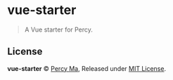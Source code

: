 # vue-starter

> A Vue starter for Percy.

## License

**vue-starter** © [Percy Ma](https://github.com/kecrily), Released under [MIT License](LICENSE).
